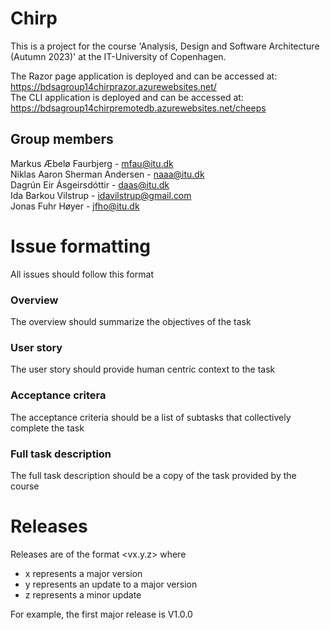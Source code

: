 # Chirp

This is a project for the course 'Analysis, Design and Software Architecture (Autumn 2023)' at the IT-University of Copenhagen.

The Razor page application is deployed and can be accessed at: https://bdsagroup14chirprazor.azurewebsites.net/ \
The CLI application is deployed and can be accessed at:         https://bdsagroup14chirpremotedb.azurewebsites.net/cheeps 

## Group members
Markus Æbelø Faurbjerg - mfau@itu.dk \
Niklas Aaron Sherman Andersen - naaa@itu.dk \
Dagrún Eir Ásgeirsdóttir - daas@itu.dk \
Ida Barkou Vilstrup - idavilstrup@gmail.com \
Jonas Fuhr Høyer - jfho@itu.dk

# Issue formatting
All issues should follow this format

### Overview
The overview should summarize the objectives of the task

### User story
The user story should provide human centric context to the task 

### Acceptance critera
The acceptance criteria should be a list of subtasks that collectively complete the task 

### Full task description
The full task description should be a copy of the task provided by the course

# Releases
Releases are of the format <vx.y.z> where 
- x represents a major version
- y represents an update to a major version
- z represents a minor update

For example, the first major release is V1.0.0